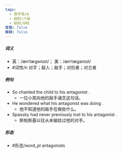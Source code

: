 ```yaml
---
tags:
  - 首字母/A
  - 级别/六级
  - 级别/GRE
掌握: false
模糊: false
---
```

##### 词义
- 英：/ænˈtæɡənɪst/； 美：/ænˈtæɡənɪst/
- #词性/n  对手；敌人；敌手；对抗者；对立者
##### 例句
- So chanted the child to his antagonist .
	- 一位小孩向他的敌手诵念这句话。
- He wondered what his antagonist was doing .
	- 他不知道他的敌手在做些什么。
- Spassky had never previously lost to his antagonist .
	- 斯帕斯基以往从未输给过他的对手。
##### 形态
- #形态/word_pl antagonists
